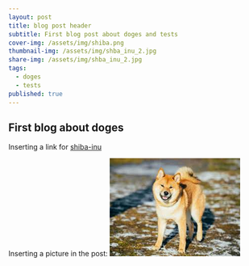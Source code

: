 ```yaml
---
layout: post
title: blog post header
subtitle: First blog post about doges and tests
cover-img: /assets/img/shiba.png
thumbnail-img: /assets/img/shba_inu_2.jpg
share-img: /assets/img/shba_inu_2.jpg
tags:
  - doges
  - tests
published: true
---
```


## First blog about doges

Inserting a link for [shiba-inu](https://en.wikipedia.org/wiki/Shiba_Inu "Shiba Inu wiki")

Inserting a picture in the post: 
![images-test](/assets/img/shba_inu_2.jpg)
